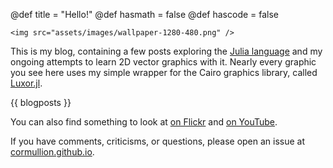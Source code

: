 @def title = "Hello!"
@def hasmath = false
@def hascode = false

~~~
<img src="assets/images/wallpaper-1280-480.png" />
~~~

This is my blog, containing a few posts exploring the [Julia language](https://julialang.org) and my ongoing attempts to learn 2D vector graphics with it. Nearly every graphic you see here uses my simple wrapper for the Cairo graphics library, called [Luxor.jl](https://github.com/JuliaGraphics/Luxor.jl).

{{ blogposts }}

You can also find something to look at [on Flickr](https://www.flickr.com/photos/153311384@N03/) and [on YouTube](https://www.youtube.com/channel/UCfd52kTA5JpzOEItSqXLQxg).

If you have comments, criticisms, or questions, please open an issue at [cormullion.github.io](https://github.com/cormullion/cormullion.github.io).
